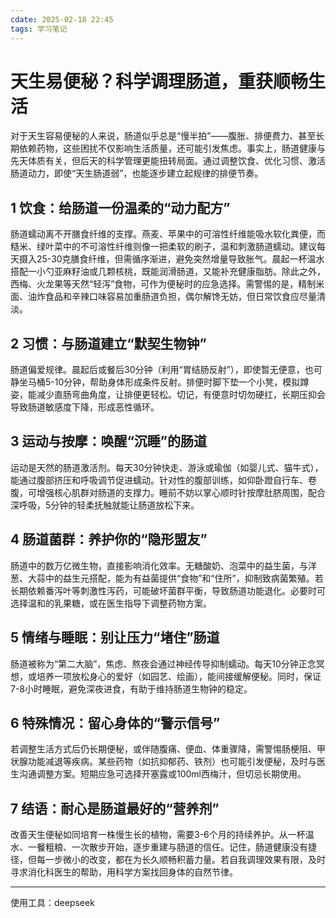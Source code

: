 ```yaml
---
cdate: 2025-02-18 22:45
tags: 学习笔记 
---
```


# 天生易便秘？科学调理肠道，重获顺畅生活

对于天生容易便秘的人来说，肠道似乎总是“慢半拍”——腹胀、排便费力、甚至长期依赖药物，这些困扰不仅影响生活质量，还可能引发焦虑。事实上，肠道健康与先天体质有关，但后天的科学管理更能扭转局面。通过调整饮食、优化习惯、激活肠道动力，即使“天生肠道弱”，也能逐步建立起规律的排便节奏。

## 1 饮食：给肠道一份温柔的“动力配方”

肠道蠕动离不开膳食纤维的支撑。燕麦、苹果中的可溶性纤维能吸水软化粪便，而糙米、绿叶菜中的不可溶性纤维则像一把柔软的刷子，温和刺激肠道蠕动。建议每天摄入25-30克膳食纤维，但需循序渐进，避免突然增量导致胀气。晨起一杯温水搭配一小勺亚麻籽油或几颗核桃，既能润滑肠道，又能补充健康脂肪。除此之外，西梅、火龙果等天然“轻泻”食物，可作为便秘时的应急选择。需警惕的是，精制米面、油炸食品和辛辣口味容易加重肠道负担，偶尔解馋无妨，但日常饮食应尽量清淡。

## 2 习惯：与肠道建立“默契生物钟”

肠道偏爱规律。晨起后或餐后30分钟（利用“胃结肠反射”），即使暂无便意，也可静坐马桶5-10分钟，帮助身体形成条件反射。排便时脚下垫一个小凳，模拟蹲姿，能减少直肠弯曲角度，让排便更轻松。切记，有便意时切勿硬扛，长期压抑会导致肠道敏感度下降，形成恶性循环。

## 3 运动与按摩：唤醒“沉睡”的肠道

运动是天然的肠道激活剂。每天30分钟快走、游泳或瑜伽（如婴儿式、猫牛式），能通过腹部挤压和呼吸调节促进蠕动。针对性的腹部训练，如仰卧蹬自行车、卷腹，可增强核心肌群对肠道的支撑力。睡前不妨以掌心顺时针按摩肚脐周围，配合深呼吸，5分钟的轻柔抚触就能让肠道放松下来。

## 4 肠道菌群：养护你的“隐形盟友”

肠道中的数万亿微生物，直接影响消化效率。无糖酸奶、泡菜中的益生菌，与洋葱、大蒜中的益生元搭配，能为有益菌提供“食物”和“住所”，抑制致病菌繁殖。若长期依赖番泻叶等刺激性泻药，可能破坏菌群平衡，导致肠道功能退化。必要时可选择温和的乳果糖，或在医生指导下调整药物方案。

## 5 情绪与睡眠：别让压力“堵住”肠道

肠道被称为“第二大脑”，焦虑、熬夜会通过神经传导抑制蠕动。每天10分钟正念冥想，或培养一项放松身心的爱好（如园艺、绘画），能间接缓解便秘。同时，保证7-8小时睡眠，避免深夜进食，有助于维持肠道生物钟的稳定。

## 6 特殊情况：留心身体的“警示信号”

若调整生活方式后仍长期便秘，或伴随腹痛、便血、体重骤降，需警惕肠梗阻、甲状腺功能减退等疾病。某些药物（如抗抑郁药、铁剂）也可能引发便秘，及时与医生沟通调整方案。短期应急可选择开塞露或100ml西梅汁，但切忌长期使用。

## 7 结语：耐心是肠道最好的“营养剂”

改善天生便秘如同培育一株慢生长的植物，需要3-6个月的持续养护。从一杯温水、一餐粗粮、一次散步开始，逐步重建与肠道的信任。记住，肠道健康没有捷径，但每一步微小的改变，都在为长久顺畅积蓄力量。若自我调理效果有限，及时寻求消化科医生的帮助，用科学方案找回身体的自然节律。

---

使用工具：deepseek